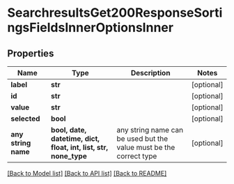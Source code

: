 # SearchresultsGet200ResponseSortingsFieldsInnerOptionsInner


## Properties
Name | Type | Description | Notes
------------ | ------------- | ------------- | -------------
**label** | **str** |  | [optional] 
**id** | **str** |  | [optional] 
**value** | **str** |  | [optional] 
**selected** | **bool** |  | [optional] 
**any string name** | **bool, date, datetime, dict, float, int, list, str, none_type** | any string name can be used but the value must be the correct type | [optional]

[[Back to Model list]](../README.md#documentation-for-models) [[Back to API list]](../README.md#documentation-for-api-endpoints) [[Back to README]](../README.md)


